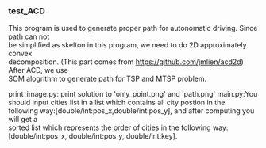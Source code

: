 ### test_ACD
This program is used to generate proper path for autonomatic driving. Since path can not \
be simplified as skelton in this program, we need to do 2D approximately convex \
decomposition. (This part comes from https://github.com/jmlien/acd2d) After ACD, we use \
SOM alogrithm to generate path for TSP and MTSP problem.

print_image.py: print solution to 'only_point.png' and 'path.png'
main.py:You should input cities list in a list which contains all city postion in the \
following way:[double/int:pos_x,double/int:pos_y], and after computing you will get a \
sorted list which represents the order of cities in the following way: \
[double/int:pos_x, double/int:pos_y, double/int:key].
